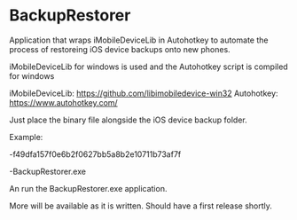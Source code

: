 # BackupRestorer
Application that wraps iMobileDeviceLib in Autohotkey to automate the process of restoreing iOS device backups onto new phones. 

iMobileDeviceLib for windows is used and the Autohotkey script is compiled for windows

iMobileDeviceLib: https://github.com/libimobiledevice-win32
Autohotkey:       https://www.autohotkey.com/

Just place the binary file alongside the iOS device backup folder. 

Example:

-f49dfa157f0e6b2f0627bb5a8b2e10711b73af7f

-BackupRestorer.exe

An run the BackupRestorer.exe application. 

More will be available as it is written. Should have a first release shortly. 
